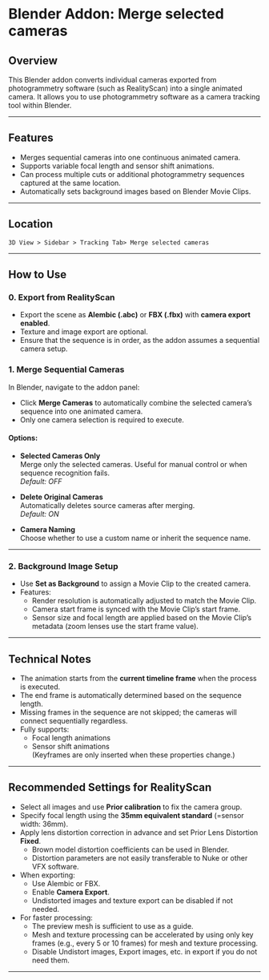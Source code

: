 # Blender Addon: Merge selected cameras

## Overview
This Blender addon converts individual cameras exported from photogrammetry software (such as RealityScan) into a single animated camera. It allows you to use photogrammetry software as a camera tracking tool within Blender.

---

## Features
- Merges sequential cameras into one continuous animated camera.
- Supports variable focal length and sensor shift animations.
- Can process multiple cuts or additional photogrammetry sequences captured at the same location.
- Automatically sets background images based on Blender Movie Clips.

---

## Location
 `3D View > Sidebar > Tracking Tab> Merge selected cameras`

---

## How to Use

### 0. Export from RealityScan
- Export the scene as **Alembic (.abc)** or **FBX (.fbx)** with **camera export enabled**.
- Texture and image export are optional.
- Ensure that the sequence is in order, as the addon assumes a sequential camera setup.

### 1. Merge Sequential Cameras
In Blender, navigate to the addon panel:

- Click **Merge Cameras** to automatically combine the selected camera’s sequence into one animated camera.
- Only one camera selection is required to execute.

#### Options:
- **Selected Cameras Only**  
    Merge only the selected cameras. Useful for manual control or when sequence recognition fails.  
    *Default: OFF*

- **Delete Original Cameras**  
    Automatically deletes source cameras after merging.  
    *Default: ON*

- **Camera Naming**  
    Choose whether to use a custom name or inherit the sequence name.

---

### 2. Background Image Setup
- Use **Set as Background** to assign a Movie Clip to the created camera.
- Features:
    - Render resolution is automatically adjusted to match the Movie Clip.
    - Camera start frame is synced with the Movie Clip’s start frame.
    - Sensor size and focal length are applied based on the Movie Clip’s metadata (zoom lenses use the start frame value).

---

## Technical Notes
- The animation starts from the **current timeline frame** when the process is executed.  
- The end frame is automatically determined based on the sequence length.
- Missing frames in the sequence are not skipped; the cameras will connect sequentially regardless.
- Fully supports:
    - Focal length animations
    - Sensor shift animations  
    (Keyframes are only inserted when these properties change.)

---

## Recommended Settings for RealityScan
- Select all images and use **Prior calibration** to fix the camera group.
- Specify focal length using the **35mm equivalent standard** (=sensor width: 36mm).
- Apply lens distortion correction in advance and set Prior Lens Distortion **Fixed**.
    - Brown model distortion coefficients can be used in Blender.
    - Distortion parameters are not easily transferable to Nuke or other VFX software.
- When exporting:
    - Use Alembic or FBX.
    - Enable **Camera Export**.
    - Undistorted images and texture export can be disabled if not needed.
- For faster processing:
    - The preview mesh is sufficient to use as a guide.
    - Mesh and texture processing can be accelerated by using only key frames (e.g., every 5 or 10 frames) for mesh and texture processing.
    - Disable Undistort images, Export images, etc. in export if you do not need them.



---
